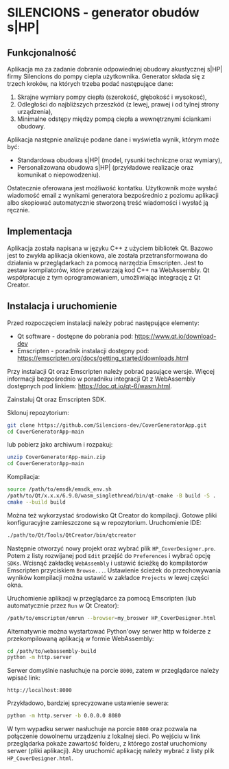 # SILENCIONS - generator obudów s|HP|

## Funkcjonalność

Aplikacja ma za zadanie dobranie odpowiedniej obudowy akustycznej s|HP| firmy Silencions
do pompy ciepła użytkownika. Generator składa się z trzech kroków, na których trzeba podać 
następujące dane:

1. Skrajne wymiary pompy ciepła (szerokość, głębokość i wysokosć),
2. Odległości do najbliższych przeszkód (z lewej, prawej i od tylnej strony urządzenia),
3. Minimalne odstępy między pompą ciepła a wewnętrznymi ściankami obudowy.

Aplikacja następnie analizuje podane dane i wyświetla wynik, którym może być:

- Standardowa obudowa s|HP| (model, rysunki techniczne oraz wymiary),
- Personalizowana obudowa s|HP| (przykładowe realizacje oraz komunikat o niepowodzeniu).

Ostatecznie oferowana jest możliwość kontatku. Użytkownik może wysłać wiadomość email
z wynikami generatora bezpośrednio z poziomu aplikacji albo skopiować automatycznie
stworzoną treść wiadomości i wysłać ją ręcznie.

## Implementacja

Aplikacja została napisana w języku C++ z użyciem bibliotek Qt. Bazowo jest to zwykła 
aplikacja okienkowa, ale została przetransformowana do działania w przeglądarkach za
pomocą narzędzia Emscripten. Jest to zestaw kompilatorów, które przetwarzają kod C++
na WebAssembly. Qt współpracuje z tym oprogramowaniem, umożliwiając integrację z Qt Creator.

## Instalacja i uruchomienie

Przed rozpoczęciem instalacji należy pobrać następujące elementy:

- Qt software - dostępne do pobrania pod: https://www.qt.io/download-dev
- Emscripten - poradnik instalacji dostępny pod: https://emscripten.org/docs/getting_started/downloads.html

Przy instalacji Qt oraz Emscripten należy pobrać pasujące wersje. Więcej informacji bezpośrednio w 
poradniku integracji Qt z WebAssembly dostępnych pod linkiem: https://doc.qt.io/qt-6/wasm.html.

Zainstaluj Qt oraz Emscripten SDK.

Sklonuj repozytorium:
   ```bash
   git clone https://github.com/Silencions-dev/CoverGeneratorApp.git
   cd CoverGeneratorApp-main
   ```
lub pobierz jako archiwum i rozpakuj:
  ```bash
  unzip CoverGeneratorApp-main.zip
  cd CoverGeneratorApp-main
  ```

Kompilacja:
   ```bash
   source /path/to/emsdk/emsdk_env.sh
   /path/to/Qt/x.x.x/6.9.0/wasm_singlethread/bin/qt-cmake -B build -S .
   cmake --build build
   ```
Można też wykorzystać środowisko Qt Creator do kompilacji. Gotowe pliki konfiguracyjne zamieszczone są
w repozytorium. Uruchomienie IDE:
```bash
./path/to/Qt/Tools/QtCreator/bin/qtcreator
```
Następnie otworzyć nowy projekt oraz wybrać plik ```HP_CoverDesigner.pro```. Potem z listy rozwijanej pod ```Edit```
przejść do ```Preferences``` i wybrać opcję ```SDKs```. Wcisnąć zakładkę ```WebAssembly``` i ustawić ścieżkę do
kompilatorów Emscripten przyciskiem ```Browse...```. Ustawienie ścieżek do przechowywania wyników kompilacji 
można ustawić w zakładce ```Projects``` w lewej części okna. 

Uruchomienie aplikacji w przeglądarce za pomocą Emscripten (lub automatycznie przez ```Run``` w Qt Creator):
   ```bash
   /path/to/emscripten/emrun --browser=my_broswer HP_CoverDesigner.html
   ```
Alternatywnie można wystartować Python'owy serwer http w folderze z przekompilowaną aplikacją w formie WebAssembly:
   ```bash
   cd /path/to/webassembly-build
   python -m http.server 
   ```
Serwer domyślnie nasłuchuje na porcie ```8000```, zatem w przeglądarce należy wpisać link:
  ```
  http://localhost:8000
  ```
Przykładowo, bardziej sprecyzowane ustawienie sewera:
```bash
python -m http.server -b 0.0.0.0 8080
```
W tym wypadku serwer nasłuchuje na porcie ```8080``` oraz pozwala na połączenie dowolnemu urządzeniu z lokalnej
sieci. Po wejściu w link przeglądarka pokaże zawartość folderu, z którego został uruchomiony serwer (pliki
aplikacji). Aby uruchomić aplikację należy wybrać z listy plik ```HP_CoverDesigner.html```.

   
   






